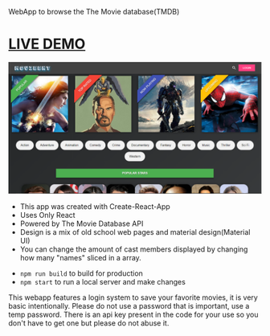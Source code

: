 WebApp to browse the The Movie database(TMDB)

# [**LIVE DEMO**](https://moviedb-f9ed5.firebaseapp.com/)

![Homepage](/src/assets/movie.PNG)

* This app was created with Create-React-App
* Uses Only React
* Powered by The Movie Database API
* Design is a mix of old school web pages and material design(Material UI)
* You can change the amount of cast members displayed by changing how many "names" sliced in a array. 

- `npm run build` to build for production
- `npm start` to run a local server and make changes

This webapp features a login system to save your favorite movies, it is very basic intentionally. Please do not use a password that is important, use a temp password. There is an api key present in the code for your use so you don't have to get one but please do not abuse it.
